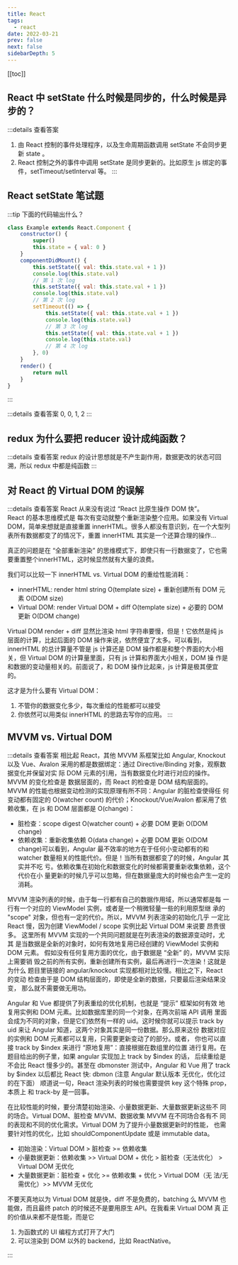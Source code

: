 ```yaml
---
title: React
tags: 
  - react
date: 2022-03-21
prev: false
next: false
sidebarDepth: 5
---
```


[[toc]]

## React 中 setState 什么时候是同步的，什么时候是异步的？

:::details 查看答案
1. 由 React 控制的事件处理程序，以及生命周期函数调用 setState 不会同步更新 state 。
2. React 控制之外的事件中调用 setState 是同步更新的。比如原生 js 绑定的事件，setTimeout/setInterval 等。
:::


## React setState 笔试题

:::tip
下面的代码输出什么？
```js
class Example extends React.Component {
    constructor() {
        super()
        this.state = { val: 0 }
    }
    componentDidMount() {
        this.setState({ val: this.state.val + 1 })
        console.log(this.state.val)
        // 第 1 次 log
        this.setState({ val: this.state.val + 1 })
        console.log(this.state.val)
        // 第 2 次 log
        setTimeout(() => {
            this.setState({ val: this.state.val + 1 })
            console.log(this.state.val)
            // 第 3 次 log
            this.setState({ val: this.state.val + 1 })
            console.log(this.state.val)
            // 第 4 次 log
        }, 0)
    }
    render() {
        return null
    }
}
```
:::

:::details 查看答案
0, 0, 1, 2
:::

## redux 为什么要把 reducer 设计成纯函数？

:::details 查看答案
redux 的设计思想就是不产生副作用，数据更改的状态可回溯，所以 redux 中都是纯函数
:::

## 对 React 的 Virtual DOM 的误解
:::details 查看答案
React 从来没有说过 “React 比原生操作 DOM 快”。  
React 的基本思维模式是 每次有变动就整个重新渲染整个应用。如果没有 Virtual DOM，简单来想就是直接重置 innerHTML。很多人都没有意识到，在一个大型列表所有数据都变了的情况下，重置 innerHTML 其实是一个还算合理的操作... 

真正的问题是在 “全部重新渲染” 的思维模式下，即使只有一行数据变了，它也需要重置整个innerHTML，这时候显然就有大量的浪费。 

我们可以比较一下 innerHTML vs. Virtual DOM 的重绘性能消耗： 
- innerHTML: render html string O(template size) + 重新创建所有 DOM 元 素 O(DOM size)
- Virtual DOM: render Virtual DOM + diff O(template size) + 必要的 DOM 更新 O(DOM change)

Virtual DOM render + diff 显然比渲染 html 字符串要慢，但是！它依然是纯 js 层面的计算，比起后面的 DOM 操作来说，依然便宜了太多。可以看到， innerHTML 的总计算量不管是 js 计算还是 DOM 操作都是和整个界面的大小相关，但 Virtual DOM 的计算量里面，只有 js 计算和界面大小相关，DOM 操 作是和数据的变动量相关的。前面说了，和 DOM 操作比起来，js 计算是极其便宜的。

这才是为什么要有 Virtual DOM： 
1. 不管你的数据变化多少，每次重绘的性能都可以接受
2. 你依然可以用类似 innerHTML 的思路去写你的应用。
:::

## MVVM vs. Virtual DOM

:::details 查看答案
相比起 React，其他 MVVM 系框架比如 Angular, Knockout 以及 Vue、Avalon 采用的都是数据绑定：通过 Directive/Binding 对象，观察数据变化并保留对实 际 DOM 元素的引用，当有数据变化时进行对应的操作。MVVM 的变化检查是 数据层面的，而 React 的检查是 DOM 结构层面的。 MVVM 的性能也根据变动检测的实现原理有所不同：Angular 的脏检查使得任 何变动都有固定的 O(watcher count) 的代价；Knockout/Vue/Avalon 都采用了依 赖收集，在 js 和 DOM 层面都是 O(change)：

- 脏检查：scope digest O(watcher count) + 必要 DOM 更新 O(DOM change)
- 依赖收集：重新收集依赖 O(data change) + 必要 DOM 更新 O(DOM change)可以看到，Angular 最不效率的地方在于任何小变动都有的和 watcher 数量相关的性能代价。但是！当所有数据都变了的时候，Angular 其实并不吃 亏。依赖收集在初始化和数据变化的时候都需要重新收集依赖，这个代价在小 量更新的时候几乎可以忽略，但在数据量庞大的时候也会产生一定的消耗。

MVVM 渲染列表的时候，由于每一行都有自己的数据作用域，所以通常都是每 一行有一个对应的 ViewModel 实例，或者是一个稍微轻量一些的利用原型继 承的 "scope" 对象，但也有一定的代价。所以，MVVM 列表渲染的初始化几乎 一定比 React 慢，因为创建 ViewModel / scope 实例比起 Virtual DOM 来说要 昂贵很多。 这里所有 MVVM 实现的一个共同问题就是在列表渲染的数据源变动时，尤其 是当数据是全新的对象时，如何有效地复用已经创建的 ViewModel 实例和 DOM 元素。 假如没有任何复用方面的优化，由于数据是 “全新” 的，MVVM 实际上需要销 毁之前的所有实例，重新创建所有实例，最后再进行一次渲染！这就是为什么 题目里链接的 angular/knockout 实现都相对比较慢。相比之下，React 的变动 检查由于是 DOM 结构层面的，即使是全新的数据，只要最后渲染结果没变， 那么就不需要做无用功。

Angular 和 Vue 都提供了列表重绘的优化机制，也就是 “提示” 框架如何有效 地复用实例和 DOM 元素。比如数据库里的同一个对象，在两次前端 API 调用 里面会成为不同的对象，但是它们依然有一样的 uid。这时候你就可以提示 track by uid 来让 Angular 知道，这两个对象其实是同一份数据。那么原来这份 数据对应的实例和 DOM 元素都可以复用，只需要更新变动了的部分。或者， 你也可以直接 track by $index 来进行 “原地复用”：直接根据在数组里的位置 进行复用。在题目给出的例子里，如果 angular 实现加上 track by $index 的话， 后续重绘是不会比 React 慢多少的。甚至在 dbmonster 测试中，Angular 和 Vue 用了 track by $index 以后都比 React 快: dbmon (注意 Angular 默认版本 无优化，优化过的在下面） 顺道说一句，React 渲染列表的时候也需要提供 key 这个特殊 prop，本质上 和 track-by 是一回事。

在比较性能的时候，要分清楚初始渲染、小量数据更新、大量数据更新这些不 同的场合。Virtual DOM、脏检查 MVVM、数据收集 MVVM 在不同场合各有不 同的表现和不同的优化需求。Virtual DOM 为了提升小量数据更新时的性能， 也需要针对性的优化，比如 shouldComponentUpdate 或是 immutable data。 
- 初始渲染：Virtual DOM > 脏检查 >= 依赖收集 
- 小量数据更新：依赖收集 >> Virtual DOM + 优化 > 脏检查（无法优化） > Virtual DOM 无优化
- 大量数据更新：脏检查 + 优化 >= 依赖收集 + 优化 > Virtual DOM（无 法/无需优化）>> MVVM 无优化

不要天真地以为 Virtual DOM 就是快，diff 不是免费的，batching 么 MVVM 也 能做，而且最终 patch 的时候还不是要用原生 API。在我看来 Virtual DOM 真 正的价值从来都不是性能，而是它
1. 为函数式的 UI 编程方式打开了大门
2. 可以渲染到 DOM 以外的 backend，比如 ReactNative。

:::